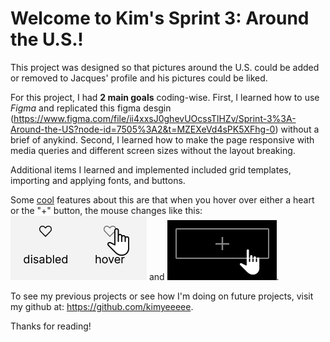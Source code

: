 # Welcome to Kim's Sprint 3: Around the U.S.!

This project was designed so that pictures around the U.S. could be added or removed to Jacques' profile and his pictures could be liked.

For this project, I had **2 main goals** coding-wise. First, I learned how to use _Figma_ and replicated this figma desgin (https://www.figma.com/file/ii4xxsJ0ghevUOcssTlHZv/Sprint-3%3A-Around-the-US?node-id=7505%3A2&t=MZEXeVd4sPK5XFhg-0) without a brief of anykind. Second, I learned how to make the page responsive with media queries and different screen sizes without the layout breaking.

Additional items I learned and implemented included grid templates, importing and applying fonts, and buttons.

Some <u>cool</u> features about this are that when you hover over either a heart or the "+" button, the mouse changes like this:
![heart screenshot](./images/heart-screenshot.png) and ![add screenshot](./images/add-screenshot.png).

To see my previous projects or see how I'm doing on future projects, visit my github at: https://github.com/kimyeeeee.

Thanks for reading!
